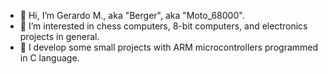 - 👋 Hi, I’m Gerardo M., aka "Berger", aka "Moto_68000".
- 👀 I’m interested in chess computers, 8-bit computers, and electronics projects in general.
- 🌱 I develop some small projects with ARM microcontrollers programmed in C language.

